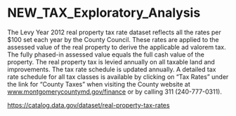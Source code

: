 # NEW_TAX_Exploratory_Analysis

The Levy Year 2012 real property tax rate dataset reflects all the rates per $100 set each year by the County Council. These rates are applied to the assessed value of the real property to derive the applicable ad valorem tax. The fully phased-in assessed value equals the full cash value of the property. The real property tax is levied annually on all taxable land and improvements. The tax rate schedule is updated annually. A detailed tax rate schedule for all tax classes is available by clicking on “Tax Rates” under the link for “County Taxes” when visiting the County website at www.montgomerycountymd.gov/finance or by calling 311 (240-777-0311).

https://catalog.data.gov/dataset/real-property-tax-rates

